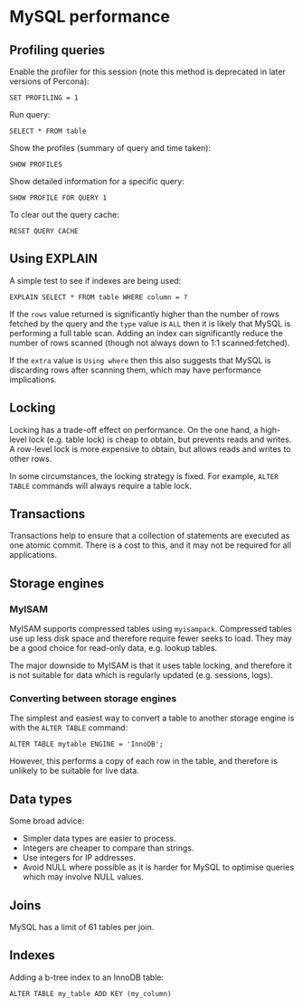 

# MySQL performance

## Profiling queries

Enable the profiler for this session (note this method is deprecated in later
versions of Percona):

`SET PROFILING = 1`

Run query:

`SELECT * FROM table`

Show the profiles (summary of query and time taken):

`SHOW PROFILES`

Show detailed information for a specific query:

`SHOW PROFILE FOR QUERY 1`

To clear out the query cache:

`RESET QUERY CACHE`

## Using EXPLAIN

A simple test to see if indexes are being used:

`EXPLAIN SELECT * FROM table WHERE column = ?`

If the `rows` value returned is significantly higher than the number of rows
fetched by the query and the `type` value is `ALL` then it is likely that MySQL
is performing a full table scan. Adding an index can significantly reduce the
number of rows scanned  (though not always down to 1:1 scanned:fetched).

If the `extra` value is `Using where` then this also suggests that MySQL is
discarding rows after scanning them, which may have performance implications.

## Locking

Locking has a trade-off effect on performance. On the one hand, a high-level
lock (e.g. table lock) is cheap to obtain, but prevents reads and writes. A
row-level lock is more expensive to obtain, but allows reads and writes to other
rows.

In some circumstances, the locking strategy is fixed. For example, `ALTER TABLE`
commands will always require a table lock.

## Transactions

Transactions help to ensure that a collection of statements are executed as one
atomic commit. There is a cost to this, and it may not be required for all
applications.

## Storage engines

### MyISAM

MyISAM supports compressed tables using `myisampack`. Compressed tables use up
less disk space and therefore require fewer seeks to load. They may be a good
choice for read-only data, e.g. lookup tables.

The major downside to MyISAM is that it uses table locking, and therefore it is
not suitable for data which is regularly updated (e.g. sessions, logs).

### Converting between storage engines

The simplest and easiest way to convert a table to another storage engine is
with the `ALTER TABLE` command:

```
ALTER TABLE mytable ENGINE = 'InnoDB';
```

However, this performs a copy of each row in the table, and therefore is
unlikely to be suitable for live data.

## Data types

Some broad advice:

 * Simpler data types are easier to process.
 * Integers are cheaper to compare than strings.
 * Use integers for IP addresses.
 * Avoid NULL where possible as it is harder for MySQL to optimise queries which
 may involve NULL values.


## Joins

MySQL has a limit of 61 tables per join.

## Indexes

Adding a b-tree index to an InnoDB table:

`ALTER TABLE my_table ADD KEY (my_column)`
